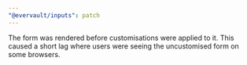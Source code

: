 ```yaml
---
"@evervault/inputs": patch
---
```


The form was rendered before customisations were applied to it. This caused a short lag where users were seeing the uncustomised form on some browsers.
